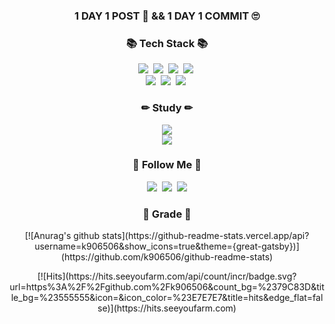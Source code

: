 <h3 align="center">1 DAY 1 POST 🤑 && 1 DAY 1 COMMIT 🙄</h3>
<h3 align="center">📚 Tech Stack 📚</h3>
<p align="center">
  <img src="https://img.shields.io/badge/C-A8B9CC?style=flat-square&logo=C&logoColor=white"></a>&nbsp 
  <img src="https://img.shields.io/badge/C++-00599C?style=flat-square&logo=C%2B%2B&logoColor=white"/></a>&nbsp 
  <img src="https://img.shields.io/badge/Java-007396?style=flat-square&logo=Java&logoColor=white"/></a>&nbsp
  <img src="https://img.shields.io/badge/Python-3766AB?style=flat-square&logo=Python&logoColor=white"/></a>&nbsp 
  <br>
  <img src="https://img.shields.io/badge/HTML-E34F26?style=flat-square&logo=HTML5&logoColor=white"></a>&nbsp
  <img src="https://img.shields.io/badge/CSS-1572B6?style=flat-square&logo=CSS3&logoColor=white"></a>&nbsp
  <img src="https://img.shields.io/badge/Javascript-ffb13b?style=flat-square&logo=javascript&logoColor=white"/></a>&nbsp 
</p>

<h3 align="center">✏ Study ✏</h3>
<p align="center">
  <img src="https://img.shields.io/badge/Kotlin-0095D5?style=flat-square&logo=Kotlin&logoColor=white">
  <br>
  <img src="https://img.shields.io/badge/Blockchain-121D33?style=flat-square&logo=Blockchain.com&logoColor=white">
</p>

<h3 align="center">🌈 Follow Me 🌈</h3>
<p align="center">
  <a href="https://codekodo.tistory.com"><img src="https://img.shields.io/badge/Blog-FF5722?style=flat-square&logo=Blogger&logoColor=white&link=https://codekodo.tistory.com"/></a>&nbsp
  <a href="https://www.instagram.com/kodo_____o/"><img src="https://img.shields.io/badge/Instagram-E4405F?style=flat-square&logo=Instagram&logoColor=white&link=https://www.instagram.com/kodo_____o//"/></a>&nbsp
  <a href="mailto:dohyeon.ko98@gmail.com"><img src="https://img.shields.io/badge/Gmail-d14836?style=flat-square&logo=Gmail&logoColor=white&link=kimhyein7110@gmail.com"/></a>
</p>

<h3 align="center">💯 Grade 💯</h3>
<p align="center">
[![Anurag's github stats](https://github-readme-stats.vercel.app/api?username=k906506&show_icons=true&theme={great-gatsby})](https://github.com/k906506/github-readme-stats)
</p>

<p align="center">
[![Hits](https://hits.seeyoufarm.com/api/count/incr/badge.svg?url=https%3A%2F%2Fgithub.com%2Fk906506&count_bg=%2379C83D&title_bg=%23555555&icon=&icon_color=%23E7E7E7&title=hits&edge_flat=false)](https://hits.seeyoufarm.com)
</p>
